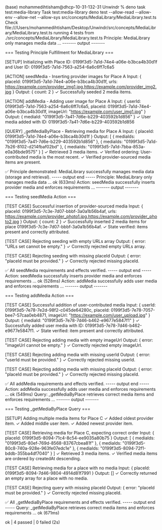 (base) mohammedihtisham@dhcp-10-31-132-31 Unwindr % deno task test:media-library
Task test:media-library deno test --allow-read --allow-env --allow-net --allow-sys src/concepts/MediaLibrary/MediaLibrary.test.ts
Check file:///Users/mohammedihtisham/Desktop/Unwindr/src/concepts/MediaLibrary/MediaLibrary.test.ts
running 4 tests from ./src/concepts/MediaLibrary/MediaLibrary.test.ts
Principle: MediaLibrary only manages media data ...
------- output -------

=== Testing Principle Fulfillment for MediaLibrary ===

[SETUP] Initializing with Place ID: 0199f3d5-7a1d-74e4-a06e-b3bca4b30d1f
  and User ID: 0199f3d5-7a1d-7563-a254-6a6c6ff7c6a5

[ACTION] seedMedia - Inserting provider images for Place A
  Input: { placeId: 0199f3d5-7a1d-74e4-a06e-b3bca4b30d1f, urls: https://example.com/provider_img1.jpg,https://example.com/provider_img2.jpg }
  Output: { count: 2 }
  ✓ Successfully seeded 2 media items.

[ACTION] addMedia - Adding user image for Place A
  Input: { userId: 0199f3d5-7a1d-7563-a254-6a6c6ff7c6a5, placeId: 0199f3d5-7a1d-74e4-a06e-b3bca4b30d1f, imageUrl: "https://example.com/user_img1.jpg" }
  Output: { mediaId: "0199f3d5-7a41-7d6e-b229-403592b1d856" }
  ✓ User media added with ID: 0199f3d5-7a41-7d6e-b229-403592b1d856

[QUERY] _getMediaByPlace - Retrieving media for Place A
  Input: { placeId: 0199f3d5-7a1d-74e4-a06e-b3bca4b30d1f }
  Output: [
  { mediaIds: "0199f3d5-7a41-7d6e-b229-403592b1d856" },
  { mediaIds: "0199f3d5-7a1d-7b26-8102-d214fbaf02bd" },
  { mediaIds: "0199f3d5-7a1d-7bba-853a-e0a36bde9575" }
]
  ✓ Retrieved 3 media items.
  ✓ Verified ordering: User-contributed media is the most recent.
  ✓ Verified provider-sourced media items are present.

✅ Principle demonstrated: MediaLibrary successfully manages media data (storage and retrieval).
----- output end -----
Principle: MediaLibrary only manages media data ... ok (633ms)
Action: seedMedia successfully inserts provider media and enforces requirements ...
------- output -------

=== Testing seedMedia Action ===

[TEST CASE] Successful insertion of provider-sourced media
  Input: { placeId: 0199f3d5-7c3e-7d07-bbbf-3a0a1b56b4af, urls: https://example.com/provider_photo1.jpg,https://example.com/provider_photo2.jpg }
  Output: { count: 2 }
  ✓ Successfully inserted 2 media items for place 0199f3d5-7c3e-7d07-bbbf-3a0a1b56b4af.
  ✓ State verified: items present and correctly attributed.

[TEST CASE] Rejecting seeding with empty URLs array
  Output: { error: "URLs set cannot be empty." }
  ✓ Correctly rejected empty URLs array.

[TEST CASE] Rejecting seeding with missing placeId
  Output: { error: "placeId must be provided." }
  ✓ Correctly rejected missing placeId.

✅ All seedMedia requirements and effects verified.
----- output end -----
Action: seedMedia successfully inserts provider media and enforces requirements ... ok (528ms)
Action: addMedia successfully adds user media and enforces requirements ...
------- output -------

=== Testing addMedia Action ===

[TEST CASE] Successful addition of user-contributed media
  Input: { userId: 0199f3d5-7e78-7e2d-98f2-c045de64280c, placeId: 0199f3d5-7e78-7057-bee7-57caa0eb4871, imageUrl: "https://example.com/user_upload.jpg" }
  Output: { mediaId: "0199f3d5-7e78-7d46-b462-e9677e5847f1" }
  ✓ Successfully added user media with ID: 0199f3d5-7e78-7d46-b462-e9677e5847f1.
  ✓ State verified: item present and correctly attributed.

[TEST CASE] Rejecting adding media with empty imageUrl
  Output: { error: "imageUrl cannot be empty." }
  ✓ Correctly rejected empty imageUrl.

[TEST CASE] Rejecting adding media with missing userId
  Output: { error: "userId must be provided." }
  ✓ Correctly rejected missing userId.

[TEST CASE] Rejecting adding media with missing placeId
  Output: { error: "placeId must be provided." }
  ✓ Correctly rejected missing placeId.

✅ All addMedia requirements and effects verified.
----- output end -----
Action: addMedia successfully adds user media and enforces requirements ... ok (549ms)
Query: _getMediaByPlace retrieves correct media items and enforces requirements ...
------- output -------

=== Testing _getMediaByPlace Query ===

[SETUP] Adding multiple media items for Place C
  ✓ Added oldest provider item.
  ✓ Added middle user item.
  ✓ Added newest provider item.

[TEST CASE] Retrieving media for Place C, expecting correct order
  Input: { placeId: 0199f3d5-8094-71c4-8c54-ee9035a80b75 }
  Output: [
  { mediaIds: "0199f3d5-80ef-769d-8568-83767cbea81f" },
  { mediaIds: "0199f3d5-80c8-740a-928e-963fe07edc1e" },
  { mediaIds: "0199f3d5-8094-72f1-bddb-355ba4df7040" }
]
  ✓ Retrieved 3 media items.
  ✓ Verified media items are ordered by createdAt descending.

[TEST CASE] Retrieving media for a place with no media
  Input: { placeId: 0199f3d5-8094-7d46-9804-4914d81f7991 }
  Output: []
  ✓ Correctly returned an empty array for a place with no media.

[TEST CASE] Rejecting query with missing placeId
  Output: { error: "placeId must be provided." }
  ✓ Correctly rejected missing placeId.

✅ All _getMediaByPlace requirements and effects verified.
----- output end -----
Query: _getMediaByPlace retrieves correct media items and enforces requirements ... ok (671ms)

ok | 4 passed | 0 failed (2s)
